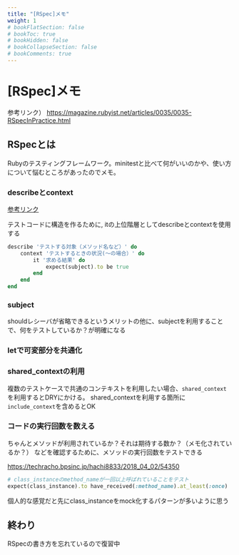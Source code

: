 ```yaml
---
title: "[RSpec]メモ"
weight: 1
# bookFlatSection: false
# bookToc: true
# bookHidden: false
# bookCollapseSection: false
# bookComments: true
---
```


# [RSpec]メモ

参考リンク）
https://magazine.rubyist.net/articles/0035/0035-RSpecInPractice.html

## RSpecとは

Rubyのテスティングフレームワーク。minitestと比べて何がいいのかや、使い方について悩むところがあったのでメモ。

### describeとcontext

[参考リンク](https://magazine.rubyist.net/articles/0035/0035-RSpecInPractice.html#describe-%E3%81%A8-context)

テストコードに構造を作るために, itの上位階層としてdescribeとcontextを使用する

```ruby
describe 'テストする対象（メソッド名など）' do
    context 'テストするときの状況(〜の場合）' do
        it '求める結果' do
            expect(subject).to be true
        end
    end
end
```

### subject

shouldレシーバが省略できるというメリットの他に、subjectを利用することで、何をテストしているか？が明確になる

### letで可変部分を共通化

### shared_contextの利用

複数のテストケースで共通のコンテキストを利用したい場合、`shared_context`を利用するとDRYにかける。
shared_contextを利用する箇所に`include_context`を含めるとOK

### コードの実行回数を数える

ちゃんとメソッドが利用されているか？それは期待する数か？（メモ化されているか？）
などを確認するために、メソッドの実行回数をテストできる

https://techracho.bpsinc.jp/hachi8833/2018_04_02/54350

```ruby
# class_instanceのmethod_nameが一回以上呼ばれていることをテスト
expect(class_instance).to have_received(:method_name).at_least(:once)
```

個人的な感覚だと先にclass_instanceをmock化するパターンが多いように思う

## 終わり

RSpecの書き方を忘れているので復習中